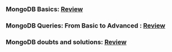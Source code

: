 ### MongoDB Basics: [Review](https://github.com/hameed003/mongoDB/blob/main/basics-of-mongodb/content-key.md)

### MongoDB Queries: From Basic to Advanced : [Review](https://github.com/hameed003/mongoDB/blob/main/basics-of-mongodb/mongoDB-queries.md)

### MongoDB doubts and solutions: [Review](https://github.com/hameed003/mongoDB/blob/main/doubts-and-solutions/doubts.md)
